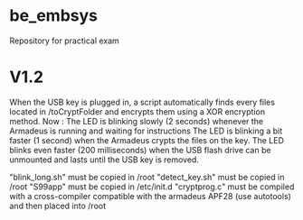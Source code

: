# be_embsys
Repository for practical exam

# V1.2

When the USB key is plugged in, a script automatically finds every files located in /toCryptFolder and encrypts them using a XOR encryption method.
Now : The LED is blinking slowly (2 seconds) whenever the Armadeus is running and waiting for instructions
	  The LED is blinking a bit faster (1 second) when the Armadeus crypts the files on the key.
	  The LED blinks even faster (200 milliseconds) when the USB flash drive can be unmounted and lasts until the USB key is removed.

"blink_long.sh" must be copied in /root
"detect_key.sh" must be copied in /root
"S99app" must be copied in /etc/init.d
"cryptprog.c" must be compiled with a cross-compiler compatible with the armadeus APF28 (use autotools) and then placed into /root
